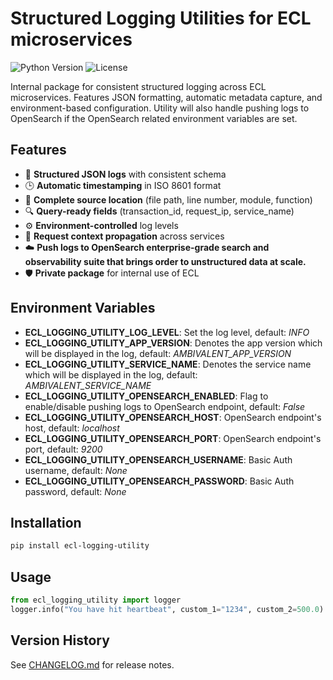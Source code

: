 # Structured Logging Utilities for ECL microservices

![Python Version](https://img.shields.io/badge/python-3.8%2B-blue)
![License](https://img.shields.io/badge/license-Proprietary-lightgrey)

Internal package for consistent structured logging across ECL microservices. Features JSON formatting, automatic metadata capture, and environment-based configuration. Utility will also handle pushing logs to OpenSearch if the OpenSearch related environment variables are set.

## Features

- 📝 **Structured JSON logs** with consistent schema
- 🕒 **Automatic timestamping** in ISO 8601 format
- 📍 **Complete source location** (file path, line number, module, function)
- 🔍 **Query-ready fields** (transaction_id, request_ip, service_name)
- ⚙️ **Environment-controlled** log levels
- 🔗 **Request context propagation** across services
- ☁️ **Push logs to OpenSearch enterprise-grade search and observability suite that brings order to unstructured data at scale.**
- 🛡 **Private package** for internal use of ECL

## Environment Variables
- **ECL_LOGGING_UTILITY_LOG_LEVEL**: Set the log level, default: *INFO*
- **ECL_LOGGING_UTILITY_APP_VERSION**: Denotes the app version which will be displayed in the log, default: *AMBIVALENT_APP_VERSION*
- **ECL_LOGGING_UTILITY_SERVICE_NAME**: Denotes the service name which will be displayed in the log, default: *AMBIVALENT_SERVICE_NAME*
- **ECL_LOGGING_UTILITY_OPENSEARCH_ENABLED**: Flag to enable/disable pushing logs to OpenSearch endpoint, default: *False*
- **ECL_LOGGING_UTILITY_OPENSEARCH_HOST**: OpenSearch endpoint's host, default: *localhost*
- **ECL_LOGGING_UTILITY_OPENSEARCH_PORT**: OpenSearch endpoint's port, default: *9200*
- **ECL_LOGGING_UTILITY_OPENSEARCH_USERNAME**: Basic Auth username, default: *None*
- **ECL_LOGGING_UTILITY_OPENSEARCH_PASSWORD**: Basic Auth password, default: *None*

## Installation

```bash
pip install ecl-logging-utility
```

## Usage
```python
from ecl_logging_utility import logger
logger.info("You have hit heartbeat", custom_1="1234", custom_2=500.0)
```

## Version History  
See [CHANGELOG.md](CHANGELOG.md) for release notes.  